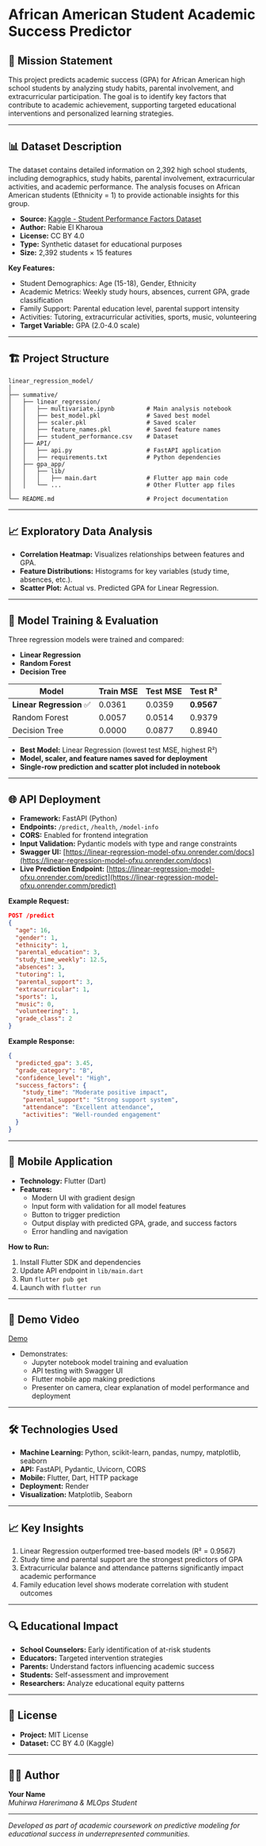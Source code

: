 # African American Student Academic Success Predictor

## 🎯 Mission Statement

This project predicts academic success (GPA) for African American high school students by analyzing study habits, parental involvement, and extracurricular participation. The goal is to identify key factors that contribute to academic achievement, supporting targeted educational interventions and personalized learning strategies.

---

## 📊 Dataset Description

The dataset contains detailed information on 2,392 high school students, including demographics, study habits, parental involvement, extracurricular activities, and academic performance. The analysis focuses on African American students (Ethnicity = 1) to provide actionable insights for this group.

- **Source:** [Kaggle - Student Performance Factors Dataset](https://www.kaggle.com/datasets/rabieelkharoua/students-performance-dataset)
- **Author:** Rabie El Kharoua
- **License:** CC BY 4.0
- **Type:** Synthetic dataset for educational purposes
- **Size:** 2,392 students × 15 features

**Key Features:**
- Student Demographics: Age (15-18), Gender, Ethnicity
- Academic Metrics: Weekly study hours, absences, current GPA, grade classification
- Family Support: Parental education level, parental support intensity
- Activities: Tutoring, extracurricular activities, sports, music, volunteering
- **Target Variable:** GPA (2.0-4.0 scale)

---

## 🏗️ Project Structure

```
linear_regression_model/
│
├── summative/
│   ├── linear_regression/
│   │   ├── multivariate.ipynb         # Main analysis notebook
│   │   ├── best_model.pkl             # Saved best model
│   │   ├── scaler.pkl                 # Saved scaler
│   │   ├── feature_names.pkl          # Saved feature names
│   │   ├── student_performance.csv    # Dataset
│   ├── API/
│   │   ├── api.py                     # FastAPI application
│   │   ├── requirements.txt           # Python dependencies
│   ├── gpa_app/
│   │   ├── lib/
│   │   │   ├── main.dart              # Flutter app main code
│   │   └── ...                        # Other Flutter app files
│
└── README.md                          # Project documentation
```

---

## 📈 Exploratory Data Analysis

- **Correlation Heatmap:** Visualizes relationships between features and GPA.
- **Feature Distributions:** Histograms for key variables (study time, absences, etc.).
- **Scatter Plot:** Actual vs. Predicted GPA for Linear Regression.

---

## 🤖 Model Training & Evaluation

Three regression models were trained and compared:
- **Linear Regression**
- **Random Forest**
- **Decision Tree**

| Model               | Train MSE | Test MSE | Test R² |
|---------------------|-----------|----------|---------|
| **Linear Regression** ✅ | 0.0361    | 0.0359   | **0.9567** |
| Random Forest       | 0.0057    | 0.0514   | 0.9379  |
| Decision Tree       | 0.0000    | 0.0877   | 0.8940  |

- **Best Model:** Linear Regression (lowest test MSE, highest R²)
- **Model, scaler, and feature names saved for deployment**
- **Single-row prediction and scatter plot included in notebook**

---

## 🌐 API Deployment

- **Framework:** FastAPI (Python)
- **Endpoints:** `/predict`, `/health`, `/model-info`
- **CORS:** Enabled for frontend integration
- **Input Validation:** Pydantic models with type and range constraints
- **Swagger UI:** [https://linear-regression-model-ofxu.onrender.com/docs](https://linear-regression-model-ofxu.onrender.com/docs)
- **Live Prediction Endpoint:** [https://linear-regression-model-ofxu.onrender.com/predict](https://linear-regression-model-ofxu.onrender.comm/predict)

**Example Request:**
```json
POST /predict
{
  "age": 16,
  "gender": 1,
  "ethnicity": 1,
  "parental_education": 3,
  "study_time_weekly": 12.5,
  "absences": 3,
  "tutoring": 1,
  "parental_support": 3,
  "extracurricular": 1,
  "sports": 1,
  "music": 0,
  "volunteering": 1,
  "grade_class": 2
}
```

**Example Response:**
```json
{
  "predicted_gpa": 3.45,
  "grade_category": "B",
  "confidence_level": "High",
  "success_factors": {
    "study_time": "Moderate positive impact",
    "parental_support": "Strong support system",
    "attendance": "Excellent attendance",
    "activities": "Well-rounded engagement"
  }
}
```

---

## 📱 Mobile Application

- **Technology:** Flutter (Dart)
- **Features:**
  - Modern UI with gradient design
  - Input form with validation for all model features
  - Button to trigger prediction
  - Output display with predicted GPA, grade, and success factors
  - Error handling and navigation

**How to Run:**
1. Install Flutter SDK and dependencies
2. Update API endpoint in `lib/main.dart`
3. Run `flutter pub get`
4. Launch with `flutter run`

---

## 🎥 Demo Video
[Demo](https://www.veed.io/view/1a9feda0-5239-4fc3-bbd2-b492735d1731?panel=share)
- Demonstrates:
  - Jupyter notebook model training and evaluation
  - API testing with Swagger UI
  - Flutter mobile app making predictions
  - Presenter on camera, clear explanation of model performance and deployment

---

## 🛠️ Technologies Used

- **Machine Learning:** Python, scikit-learn, pandas, numpy, matplotlib, seaborn
- **API:** FastAPI, Pydantic, Uvicorn, CORS
- **Mobile:** Flutter, Dart, HTTP package
- **Deployment:** Render
- **Visualization:** Matplotlib, Seaborn

---

## 📈 Key Insights

1. Linear Regression outperformed tree-based models (R² = 0.9567)
2. Study time and parental support are the strongest predictors of GPA
3. Extracurricular balance and attendance patterns significantly impact academic performance
4. Family education level shows moderate correlation with student outcomes

---

## 🔍 Educational Impact

- **School Counselors:** Early identification of at-risk students
- **Educators:** Targeted intervention strategies
- **Parents:** Understand factors influencing academic success
- **Students:** Self-assessment and improvement
- **Researchers:** Analyze educational equity patterns

---

## 📝 License

- **Project:** MIT License
- **Dataset:** CC BY 4.0 (Kaggle)

---

## 👨‍💻 Author

**Your Name**  
*Muhirwa Harerimana & MLOps Student*

---

*Developed as part of academic coursework on predictive modeling for educational success in underrepresented communities.*

